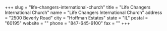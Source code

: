 +++
slug = "life-changers-international-church"
title = "Life Changers International Church"
name = "Life Changers International Church"
address = "2500 Beverly Road"
city = "Hoffman Estates"
state = "IL"
postal = "60195"
website = ""
phone = "847-645-9100"
fax = ""
+++
